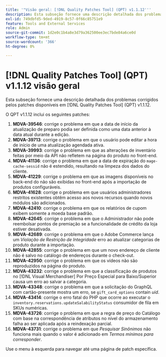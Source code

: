```yaml
---
title: '"Visão geral: [!DNL Quality Patches Tool] (QPT) v1.1.12'''
description: Esta subseção fornece uma descrição detalhada dos problemas corrigidos pelos patches disponíveis em [!DNL Quality Patches Tool] (QPT) v1.1.12.
exl-id: 749dbfd5-9ded-4919-8c57-0f66c85751e9
feature: Tools and External Services
role: Admin
source-git-commit: 1d2e0c1b4a8e3d79a362500ee3ec7bde84a6ce0d
workflow-type: tm+mt
source-wordcount: '366'
ht-degree: 0%

---
```


# [!DNL Quality Patches Tool] (QPT) v1.1.12 visão geral

Esta subseção fornece uma descrição detalhada dos problemas corrigidos pelos patches disponíveis em [!DNL Quality Patches Tool] (QPT) v1.1.12.

O QPT v1.1.12 inclui os seguintes patches:

1. **MDVA-39546**: corrige o problema em que a data de início da atualização de preparo podia ser definida como uma data anterior à data atual durante a edição.
1. **MDVA-39713**: corrige o problema em que o usuário pode editar a hora de início de uma atualização agendada ativa.
1. **MDVA-39993**: corrige o problema em que as alterações de inventário feitas por meio da API não refletem na página do produto no front-end.
1. **MDVA-41136**: corrige o problema em que a data de expiração do `mage-cache-sessid` não é estendido, resultando na limpeza dos dados do cliente.
1. **MDVA-41229**: corrige o problema em que as imagens disponíveis no back-end do não são exibidas no front-end após a importação de produtos configuráveis.
1. **MDVA-41628**: corrige o problema em que usuários administradores restritos existentes obtêm acesso aos novos recursos quando novos módulos são adicionados.
1. **MDVA-42410**: corrige o problema em que os relatórios de cupom exibem somente a moeda base padrão.
1. **MDVA-42645**: corrige o problema em que o Administrador não pode reembolsar pontos de premiação se a funcionalidade de crédito da loja estiver desativada.
1. **MDVA-42689**: corrige o problema em que o Adobe Commerce lança um *Violação de Restrição de Integridade* erro ao atualizar categorias de produto durante a importação.
1. **MDVA-42855**: corrige o problema em que um novo endereço de cliente não é salvo no catálogo de endereços durante o check-out.
1. **MDVA-42950**: corrige o problema em que os vídeos não são reproduzidos na página do produto.
1. **MDVA-43232**: corrige o problema em que a classificação de produtos no [!DNL Visual Merchandiser] Por Preço Especial para Baixo/Superior causa um erro ao salvar a categoria.
1. **MDVA-43348**: corrige o problema em que a solicitação do GraphQL com cartão-presente mostra um erro, se `gift_card_options` contain *uid*.
1. **MDVA-43414**: corrige o erro fatal do PHP que ocorre ao executar o `inventory.reservations.updateSalabilityStatus` consumidor de fila em SKUs numéricas.
1. **MDVA-43726**: corrige o problema em que a regra de preço do Catálogo com base na correspondência de atributos no nível do armazenamento falha ao ser aplicada após a reindexação parcial.
1. **MDVA-43731**: corrige o problema em que *Pesquisar Sinônimos* não funciona mais quando o valor é adicionado em *Termos mínimos para corresponder*.

Use o menu à esquerda para navegar até uma página de patch específica.
